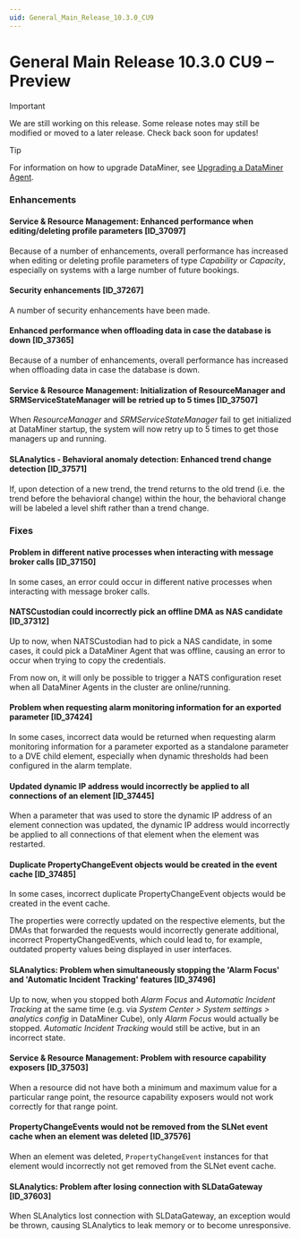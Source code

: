 ```yaml
---
uid: General_Main_Release_10.3.0_CU9
---
```


# General Main Release 10.3.0 CU9 – Preview

> [!IMPORTANT]
> We are still working on this release. Some release notes may still be modified or moved to a later release. Check back soon for updates!

> [!TIP]
> For information on how to upgrade DataMiner, see [Upgrading a DataMiner Agent](xref:Upgrading_a_DataMiner_Agent).

### Enhancements

#### Service & Resource Management: Enhanced performance when editing/deleting profile parameters [ID_37097]

<!-- MR 10.3.0 [CU9] - FR 10.3.12 -->

Because of a number of enhancements, overall performance has increased when editing or deleting profile parameters of type *Capability* or *Capacity*, especially on systems with a large number of future bookings.

#### Security enhancements [ID_37267]

<!-- RN 37267: MR 10.2.0 [CU21]/10.3.0 [CU9] - FR 10.3.11 -->

A number of security enhancements have been made.

#### Enhanced performance when offloading data in case the database is down [ID_37365]

<!-- MR 10.3.0 [CU9] - FR 10.3.12 -->

Because of a number of enhancements, overall performance has increased when offloading data in case the database is down.

#### Service & Resource Management: Initialization of ResourceManager and SRMServiceStateManager will be retried up to 5 times [ID_37507]

<!-- MR 10.3.0 [CU9] - FR 10.3.12 -->

When *ResourceManager* and *SRMServiceStateManager* fail to get initialized at DataMiner startup, the system will now retry up to 5 times to get those managers up and running.

#### SLAnalytics - Behavioral anomaly detection: Enhanced trend change detection [ID_37571]

<!-- MR 10.3.0 [CU9] - FR 10.3.12 -->

If, upon detection of a new trend, the trend returns to the old trend (i.e. the trend before the behavioral change) within the hour, the behavioral change will be labeled a level shift rather than a trend change.

### Fixes

#### Problem in different native processes when interacting with message broker calls [ID_37150]

<!-- MR 10.3.0 [CU9] - FR 10.3.11 -->

In some cases, an error could occur in different native processes when interacting with message broker calls.

#### NATSCustodian could incorrectly pick an offline DMA as NAS candidate [ID_37312]

<!-- MR 10.2.0 [CU21]/10.3.0 [CU9] - FR 10.3.12 -->

Up to now, when NATSCustodian had to pick a NAS candidate, in some cases, it could pick a DataMiner Agent that was offline, causing an error to occur when trying to copy the credentials.

From now on, it will only be possible to trigger a NATS configuration reset when all DataMiner Agents in the cluster are online/running.

#### Problem when requesting alarm monitoring information for an exported parameter [ID_37424]

<!-- MR 10.3.0 [CU9] - FR 10.3.12 -->

In some cases, incorrect data would be returned when requesting alarm monitoring information for a parameter exported as a standalone parameter to a DVE child element, especially when dynamic thresholds had been configured in the alarm template.

#### Updated dynamic IP address would incorrectly be applied to all connections of an element [ID_37445]

<!-- MR 10.2.0 [CU21]/10.3.0 [CU9] - FR 10.3.12 -->

When a parameter that was used to store the dynamic IP address of an element connection was updated, the dynamic IP address would incorrectly be applied to all connections of that element when the element was restarted.

#### Duplicate PropertyChangeEvent objects would be created in the event cache [ID_37485]

<!-- MR 10.3.0 [CU9] - FR 10.3.12 -->

In some cases, incorrect duplicate PropertyChangeEvent objects would be created in the event cache.

The properties were correctly updated on the respective elements, but the DMAs that forwarded the requests would incorrectly generate additional, incorrect PropertyChangedEvents, which could lead to, for example, outdated property values being displayed in user interfaces.

#### SLAnalytics: Problem when simultaneously stopping the 'Alarm Focus' and 'Automatic Incident Tracking' features [ID_37496]

<!-- MR 10.3.0 [CU9] - FR 10.3.12 -->

Up to now, when you stopped both *Alarm Focus* and *Automatic Incident Tracking* at the same time (e.g. via *System Center > System settings > analytics config* in DataMiner Cube), only *Alarm Focus* would actually be stopped. *Automatic Incident Tracking* would still be active, but in an incorrect state.

#### Service & Resource Management: Problem with resource capability exposers [ID_37503]

<!-- MR 10.3.0 [CU9] - FR 10.3.12 -->

When a resource did not have both a minimum and maximum value for a particular range point, the resource capability exposers would not work correctly for that range point.

#### PropertyChangeEvents would not be removed from the SLNet event cache when an element was deleted [ID_37576]

<!-- MR 10.2.0 [CU21]/10.3.0 [CU9] - FR 10.3.12 -->

When an element was deleted, `PropertyChangeEvent` instances for that element would incorrectly not get removed from the SLNet event cache.

#### SLAnalytics: Problem after losing connection with SLDataGateway [ID_37603]

<!-- MR 10.3.0 [CU9] - FR 10.3.12 -->

When SLAnalytics lost connection with SLDataGateway, an exception would be thrown, causing SLAnalytics to leak memory or to become unresponsive.
